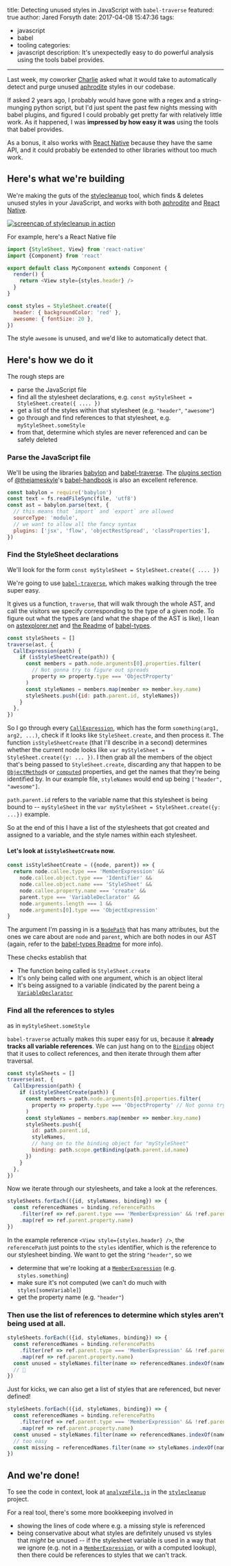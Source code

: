 title: Detecting unused styles in JavaScript with `babel-traverse`
featured: true
author: Jared Forsyth
date: 2017-04-08 15:47:36
tags:
  - javascript
  - babel
  - tooling
categories:
  - javascript
description: It's unexpectedly easy to do powerful analysis using the tools babel provides.
---

Last week, my coworker [Charlie](https://twitter.com/crm416) asked what it would take to automatically detect and purge unused [aphrodite](https://github.com/Khan/aphrodite) styles in our codebase.

If asked 2 years ago, I probably would have gone with a regex and a string-munging python script, but I'd just spent the past few nights messing with babel plugins, and figured I could probably get pretty far with relatively little work. As it happened, I was **impressed by how easy it was** using the tools that babel provides.

As a bonus, it also works with [React Native](https://github.com/facebook/react-native) because they have the same API, and it could probably be extended to other libraries without too much work.

<!-- more -->

## Here's what we're building

We're making the guts of the [stylecleanup](https://github.com/jaredly/stylecleanup) tool, which finds & deletes unused styles in your JavaScript, and works with both [aphrodite](https://github.com/Khan/aphrodite) and [React Native](https://github.com/facebook/react-native).

[![screencap of stylecleanup in action](https://github.com/jaredly/stylecleanup/blob/master/docs/screencap.gif?raw=true)](https://github.com/jaredly/stylecleanup)

For example, here's a React Native file

```js
import {StyleSheet, View} from 'react-native'
import {Component} from 'react'

export default class MyComponent extends Component {
  render() {
  	return <View style={styles.header} />
  }
}

const styles = StyleSheet.create({
  header: { backgroundColor: 'red' },
  awesome: { fontSize: 20 },
})
```

The style `awesome` is unused, and we'd like to automatically detect that.

## Here's how we do it

The rough steps are

- parse the JavaScript file
- find all the stylesheet declarations, e.g. `const myStyleSheet = StyleSheet.create({ .... })`
- get a list of the styles within that stylesheet (e.g. `"header"`, `"awesome"`)
- go through and find references to that stylesheet, e.g. `myStyleSheet.someStyle`
- from that, determine which styles are never referenced and can be safely deleted

### Parse the JavaScript file

We'll be using the libraries [babylon]() and [babel-traverse](). The [plugins section](https://github.com/thejameskyle/babel-handbook/blob/master/translations/en/plugin-handbook.md) of [@thejameskyle](https://twitter.com/thejameskyle)'s [babel-handbook](https://github.com/thejameskyle/babel-handbook) is also an excellent reference.

```js
const babylon = require('babylon')
const text = fs.readFileSync(file, 'utf8')
const ast = babylon.parse(text, {
  // this means that `import` and `export` are allowed
  sourceType: 'module',
  // we want to allow all the fancy syntax
  plugins: ['jsx', 'flow', 'objectRestSpread', 'classProperties'],
})
```

### Find the StyleSheet declarations

We'll look for the form `const myStyleSheet = StyleSheet.create({ .... })`

We're going to use [`babel-traverse`](https://github.com/babel/babel/tree/master/packages/babel-traverse), which makes walking through the tree super easy.

It gives us a function, `traverse`, that will walk through the whole AST, and call the visitors we specify corresponding to the type of a given node. To figure out what the types are (and what the shape of the AST is like), I lean on [astexplorer.net](https://astexplorer.net/) and [the Readme](https://github.com/babel/babel/blob/master/packages/babel-types/README.md) of [babel-types](https://github.com/babel/babel/tree/master/packages/babel-types).

```js
const styleSheets = []
traverse(ast, {
  CallExpression(path) {
    if (isStyleSheetCreate(path)) {
      const members = path.node.arguments[0].properties.filter(
        // Not gonna try to figure out spreads
        property => property.type === 'ObjectProperty'
      )
      const styleNames = members.map(member => member.key.name)
      styleSheets.push({id: path.parent.id, styleNames})
    }
  },
})
```

So I go through every [`CallExpression`](https://github.com/babel/babel/blob/master/packages/babel-types/README.md#callexpression), which has the form `something(arg1, arg2, ...)`, check if it looks like `StyleSheet.create`, and then process it. The function `isStyleSheetCreate` (that I'll describe in a second) determines whether the current node looks like `var myStyleSheet = StyleSheet.create({y: ... })`. I then grab all the members of the object that's being passed to `StyleSheet.create`, discarding any that happen to be [`ObjectMethod`](https://github.com/babel/babel/blob/master/packages/babel-types/README.md#objectmethod)s or [`computed`](https://github.com/babel/babel/blob/master/packages/babel-types/README.md#objectproperty) properties, and get the names that they're being identified by. In our example file, `styleNames` would end up being `["header", "awesome"]`.

`path.parent.id` refers to the variable name that this stylesheet is being bound to -- `myStyleSheet` in the `var myStyleSheet = StyleSheet.create({y: ...})` example.

So at the end of this I have a list of the stylesheets that got created and assigned to a variable, and the style names within each stylesheet.

#### Let's look at `isStyleSheetCreate` now.

```js
const isStyleSheetCreate = ({node, parent}) => {
  return node.callee.type === 'MemberExpression' &&
    node.callee.object.type === 'Identifier' &&
    node.callee.object.name === 'StyleSheet' &&
    node.callee.property.name === 'create' &&
    parent.type === 'VariableDeclarator' &&
    node.arguments.length === 1 &&
    node.arguments[0].type === 'ObjectExpression'
}
```

The argument I'm passing in is a [`NodePath`](https://github.com/babel/babel/blob/master/packages/babel-traverse/src/path/index.js#L14) that has many attributes, but the ones we care about are `node` and `parent`, which are both nodes in our AST (again, refer to the [babel-types Readme](https://github.com/babel/babel/blob/master/packages/babel-types/README.md) for more info).



These checks establish that

- The function being called is `StyleSheet.create`
- It's only being called with one argument, which is an object literal
- It's being assigned to a variable (indicated by the parent being a [`VariableDeclarator`](https://github.com/babel/babel/blob/master/packages/babel-types/README.md#variabledeclarator)

### Find all the references to styles

as in `myStyleSheet.someStyle`

`babel-traverse` actually makes this super easy for us, because it **already tracks all variable references**. We can just hang on to the [`Binding`](https://github.com/babel/babel/blob/master/packages/babel-traverse/src/scope/binding.js#L14) object that it uses to collect references, and then iterate through them after traversal.

```js
const styleSheets = []
traverse(ast, {
  CallExpression(path) {
    if (isStyleSheetCreate(path)) {
      const members = path.node.arguments[0].properties.filter(
        property => property.type === 'ObjectProperty' // Not gonna try to figure out spreads
      )
      const styleNames = members.map(member => member.key.name)
      styleSheets.push({
        id: path.parent.id,
        styleNames,
        // hang on to the binding object for "myStyleSheet"
        binding: path.scope.getBinding(path.parent.id.name)
      })
    }
  },
})
```

Now we iterate through our stylesheets, and take a look at the references.

```js
styleSheets.forEach(({id, styleNames, binding}) => {
  const referencedNames = binding.referencePaths
    .filter(ref => ref.parent.type === 'MemberExpression' && !ref.parent.computed)
    .map(ref => ref.parent.property.name)
})
```

In the example reference `<View style={styles.header} />`, the `referencePath` just points to the `styles` identifier, which is the reference to our stylesheet binding. We want to get the string `"header"`, so we

- determine that we're looking at a [`MemberExpression`](https://github.com/babel/babel/blob/master/packages/babel-types/readme.md#memberexpression) (e.g. `styles.something`)
- make sure it's not computed (we can't do much with `styles[someVariable]`)
- get the property name (e.g. `"header"`)

### Then use the list of references to determine which styles aren't being used at all.

```js
styleSheets.forEach(({id, styleNames, binding}) => {
  const referencedNames = binding.referencePaths
    .filter(ref => ref.parent.type === 'MemberExpression' && !ref.parent.computed)
    .map(ref => ref.parent.property.name)
  const unused = styleNames.filter(name => referencedNames.indexOf(name) === -1)
  // 🎉
})
```

Just for kicks, we can also get a list of styles that are referenced, but never defined!

```js
styleSheets.forEach(({id, styleNames, binding}) => {
  const referencedNames = binding.referencePaths
    .filter(ref => ref.parent.type === 'MemberExpression' && !ref.parent.computed)
    .map(ref => ref.parent.property.name)
  const unused = styleNames.filter(name => referencedNames.indexOf(name) === -1)
  // too easy
  const missing = referencedNames.filter(name => styleNames.indexOf(name) === -1)
})
```

## And we're done!

To see the code in context, look at [`analyzeFile.js`](https://github.com/jaredly/stylecleanup/blob/master/analyzeFile.js) in the [`stylecleanup`](https://github.com/jaredly/stylecleanup) project.

For a real tool, there's some more bookkeeping involved in

- showing the lines of code where e.g. a missing style is referenced
- being conservative about what styles are definitely unused vs styles that *might* be unused -- if the stylesheet variable is used in a way that we ignore (e.g. not in a [`MemberExpression`](https://github.com/babel/babel/blob/master/packages/babel-types/README.md#memberexpression), or with a computed lookup), then there could be references to styles that we can't track.
